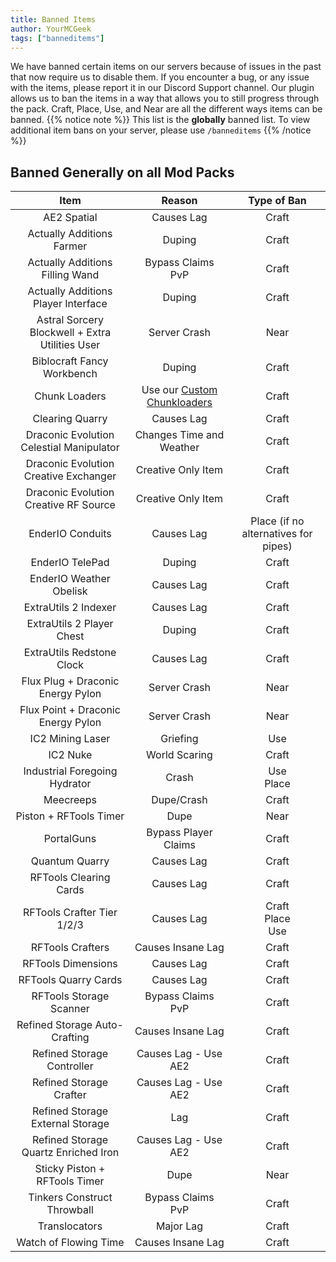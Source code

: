 ```yaml
---
title: Banned Items
author: YourMCGeek
tags: ["banneditems"]
---
```



We have banned certain items on our servers because of issues in the past that now require us to disable them. If you encounter a bug, or any issue with the items, please report it in our Discord Support channel. Our plugin allows us to ban the items in a way that allows you to still progress through the pack. Craft, Place, Use, and Near are all the different ways items can be banned. 
{{% notice note %}}
This list is the **globally** banned list. To view additional item bans on your server, please use ``/banneditems``
{{% /notice %}}

## Banned Generally on all Mod Packs
| Item | Reason | Type of Ban |
|:-----:|:------:|:-----------:|
| AE2 Spatial | Causes Lag | Craft |
| Actually Additions Farmer | Duping | Craft |
| Actually Additions Filling Wand | Bypass Claims<br>PvP | Craft |
| Actually Additions Player Interface | Duping | Craft |
| Astral Sorcery Blockwell + Extra Utilities User | Server Crash | Near |
| Biblocraft Fancy Workbench | Duping | Craft |
| Chunk Loaders | Use our [Custom Chunkloaders](../../wiki/guides#chunk-loaders) | Craft |
| Clearing Quarry | Causes Lag | Craft |
| Draconic Evolution Celestial Manipulator | Changes Time and Weather | Craft |
| Draconic Evolution Creative Exchanger | Creative Only Item | Craft |
| Draconic Evolution Creative RF Source | Creative Only Item | Craft |
| EnderIO Conduits | Causes Lag | Place (if no alternatives for pipes) |
| EnderIO TelePad | Duping | Craft |
| EnderIO Weather Obelisk | Causes Lag | Craft |
| ExtraUtils 2 Indexer | Causes Lag | Craft |
| ExtraUtils 2 Player Chest | Duping | Craft |
| ExtraUtils Redstone Clock | Causes Lag | Craft |
| Flux Plug + Draconic Energy Pylon | Server Crash | Near |
| Flux Point + Draconic Energy Pylon | Server Crash | Near |
| IC2 Mining Laser | Griefing | Use |
| IC2 Nuke | World Scaring | Craft |
| Industrial Foregoing Hydrator | Crash | Use<br>Place |
| Meecreeps | Dupe/Crash | Craft |
| Piston + RFTools Timer | Dupe | Near |
| PortalGuns | Bypass Player Claims | Craft |
| Quantum Quarry | Causes Lag | Craft |
| RFTools Clearing Cards | Causes Lag | Craft |
| RFTools Crafter Tier 1/2/3 | Causes Lag | Craft<br>Place<br>Use |
| RFTools Crafters | Causes Insane Lag  | Craft |
| RFTools Dimensions | Causes Lag | Craft |
| RFTools Quarry Cards | Causes Lag | Craft |
| RFTools Storage Scanner | Bypass Claims<br>PvP | Craft |
| Refined Storage Auto-Crafting | Causes Insane Lag | Craft |
| Refined Storage Controller | Causes Lag - Use AE2 | Craft |
| Refined Storage Crafter | Causes Lag - Use AE2 | Craft |
| Refined Storage External Storage | Lag | Craft |
| Refined Storage Quartz Enriched Iron | Causes Lag - Use AE2 | Craft |
| Sticky Piston + RFTools Timer | Dupe | Near |
| Tinkers Construct Throwball | Bypass Claims<br>PvP | Craft |
| Translocators | Major Lag | Craft |
| Watch of Flowing Time | Causes Insane Lag | Craft |
